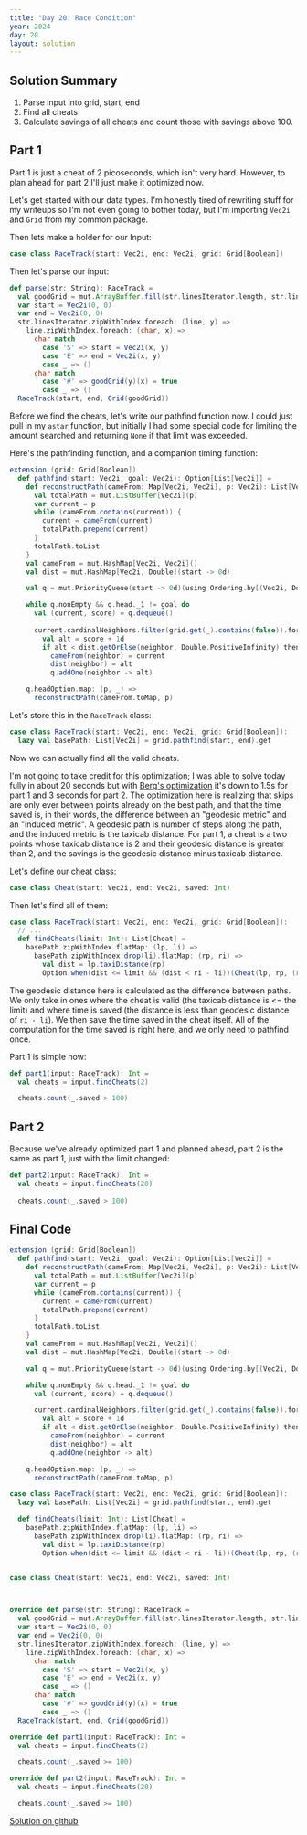 ```yaml
---
title: "Day 20: Race Condition"
year: 2024
day: 20
layout: solution
---
```


## Solution Summary

1. Parse input into grid, start, end
2. Find all cheats
3. Calculate savings of all cheats and count those with savings above 100.

## Part 1

Part 1 is just a cheat of 2 picoseconds, which isn't very hard. However, to plan ahead for part 2 I'll just make it optimized now.


Let's get started with our data types. I'm honestly tired of rewriting stuff for my writeups so I'm not even going to bother today,
but I'm importing `Vec2i` and `Grid` from my common package.

Then lets make a holder for our Input:

```scala
case class RaceTrack(start: Vec2i, end: Vec2i, grid: Grid[Boolean])
```

Then let's parse our input:

```scala
def parse(str: String): RaceTrack =
  val goodGrid = mut.ArrayBuffer.fill(str.linesIterator.length, str.linesIterator.next().length)(false)
  var start = Vec2i(0, 0)
  var end = Vec2i(0, 0)
  str.linesIterator.zipWithIndex.foreach: (line, y) =>
    line.zipWithIndex.foreach: (char, x) =>
      char match
        case 'S' => start = Vec2i(x, y)
        case 'E' => end = Vec2i(x, y)
        case _ => ()
      char match
        case '#' => goodGrid(y)(x) = true
        case _ => ()
  RaceTrack(start, end, Grid(goodGrid))
```

Before we find the cheats, let's write our pathfind function now. I could just pull in my `astar` function,
but initially I had some special code for limiting the amount searched and returning `None` if that limit was
exceeded. 

Here's the pathfinding function, and a companion timing function:

```scala
extension (grid: Grid[Boolean])
  def pathfind(start: Vec2i, goal: Vec2i): Option[List[Vec2i]] =
    def reconstructPath(cameFrom: Map[Vec2i, Vec2i], p: Vec2i): List[Vec2i] = {
      val totalPath = mut.ListBuffer[Vec2i](p)
      var current = p
      while (cameFrom.contains(current)) {
        current = cameFrom(current)
        totalPath.prepend(current)
      }
      totalPath.toList
    }
    val cameFrom = mut.HashMap[Vec2i, Vec2i]()
    val dist = mut.HashMap[Vec2i, Double](start -> 0d)

    val q = mut.PriorityQueue(start -> 0d)(using Ordering.by[(Vec2i, Double), Double](_._2).reverse)

    while q.nonEmpty && q.head._1 != goal do
      val (current, score) = q.dequeue()
      
      current.cardinalNeighbors.filter(grid.get(_).contains(false)).foreach: neighbor =>
        val alt = score + 1d
        if alt < dist.getOrElse(neighbor, Double.PositiveInfinity) then
          cameFrom(neighbor) = current
          dist(neighbor) = alt
          q.addOne(neighbor -> alt)

    q.headOption.map: (p, _) =>
      reconstructPath(cameFrom.toMap, p)
```

Let's store this in the `RaceTrack` class:

```scala
case class RaceTrack(start: Vec2i, end: Vec2i, grid: Grid[Boolean]):
  lazy val basePath: List[Vec2i] = grid.pathfind(start, end).get
```

Now we can actually find all the valid cheats.

I'm not going to take credit for this optimization; I was able to solve today fully in about 20 seconds but with 
[Berg's optimization](https://gitlab.com/matthew.smedberg/advent-of-code-2024/-/blob/main/dec-20/src/main/scala/advent2024/dec20/Dec20.scala)
it's down to 1.5s for part 1 and 3 seconds for part 2. The optimization here is realizing that skips are only ever between points already on the best path,
and that the time saved is, in their words, the difference between an "geodesic metric" and an "induced metric". A geodesic path is number of steps along the path,
and the induced metric is the taxicab distance. For part 1, a cheat is a two points whose taxicab distance is 2 and their geodesic distance is greater than 2, and
the savings is the geodesic distance minus taxicab distance.

Let's define our cheat class:

```scala
case class Cheat(start: Vec2i, end: Vec2i, saved: Int)
```

Then let's find all of them:

```scala
case class RaceTrack(start: Vec2i, end: Vec2i, grid: Grid[Boolean]):
  // ...
  def findCheats(limit: Int): List[Cheat] =
    basePath.zipWithIndex.flatMap: (lp, li) =>
      basePath.zipWithIndex.drop(li).flatMap: (rp, ri) =>
        val dist = lp.taxiDistance(rp)
        Option.when(dist <= limit && (dist < ri - li))(Cheat(lp, rp, (ri - li) - dist))
```

The geodesic distance here is calculated as the difference between paths. We only take in ones where
the cheat is valid (the taxicab distance is <= the limit) and where time is saved 
(the distance is less than geodesic distance of `ri - li`). We then save the time saved in the cheat itself. All of the computation
for the time saved is right here, and we only need to pathfind once.

Part 1 is simple now:

```scala
def part1(input: RaceTrack): Int =
  val cheats = input.findCheats(2)

  cheats.count(_.saved > 100)
```

## Part 2

Because we've already optimized part 1 and planned ahead, part 2 is the same as part 1, just with the limit changed:

```scala
def part2(input: RaceTrack): Int =
  val cheats = input.findCheats(20)
 
  cheats.count(_.saved > 100)
```

## Final Code

```scala
extension (grid: Grid[Boolean])
  def pathfind(start: Vec2i, goal: Vec2i): Option[List[Vec2i]] =
    def reconstructPath(cameFrom: Map[Vec2i, Vec2i], p: Vec2i): List[Vec2i] = {
      val totalPath = mut.ListBuffer[Vec2i](p)
      var current = p
      while (cameFrom.contains(current)) {
        current = cameFrom(current)
        totalPath.prepend(current)
      }
      totalPath.toList
    }
    val cameFrom = mut.HashMap[Vec2i, Vec2i]()
    val dist = mut.HashMap[Vec2i, Double](start -> 0d)

    val q = mut.PriorityQueue(start -> 0d)(using Ordering.by[(Vec2i, Double), Double](_._2).reverse)

    while q.nonEmpty && q.head._1 != goal do
      val (current, score) = q.dequeue()

      current.cardinalNeighbors.filter(grid.get(_).contains(false)).foreach: neighbor =>
        val alt = score + 1d
        if alt < dist.getOrElse(neighbor, Double.PositiveInfinity) then
          cameFrom(neighbor) = current
          dist(neighbor) = alt
          q.addOne(neighbor -> alt)

    q.headOption.map: (p, _) =>
      reconstructPath(cameFrom.toMap, p)

case class RaceTrack(start: Vec2i, end: Vec2i, grid: Grid[Boolean]):
  lazy val basePath: List[Vec2i] = grid.pathfind(start, end).get

  def findCheats(limit: Int): List[Cheat] =
    basePath.zipWithIndex.flatMap: (lp, li) =>
      basePath.zipWithIndex.drop(li).flatMap: (rp, ri) =>
        val dist = lp.taxiDistance(rp)
        Option.when(dist <= limit && (dist < ri - li))(Cheat(lp, rp, (ri - li) - dist))


case class Cheat(start: Vec2i, end: Vec2i, saved: Int)



override def parse(str: String): RaceTrack =
  val goodGrid = mut.ArrayBuffer.fill(str.linesIterator.length, str.linesIterator.next().length)(false)
  var start = Vec2i(0, 0)
  var end = Vec2i(0, 0)
  str.linesIterator.zipWithIndex.foreach: (line, y) =>
    line.zipWithIndex.foreach: (char, x) =>
      char match
        case 'S' => start = Vec2i(x, y)
        case 'E' => end = Vec2i(x, y)
        case _ => ()
      char match
        case '#' => goodGrid(y)(x) = true
        case _ => ()
  RaceTrack(start, end, Grid(goodGrid))

override def part1(input: RaceTrack): Int =
  val cheats = input.findCheats(2)

  cheats.count(_.saved >= 100)

override def part2(input: RaceTrack): Int =
  val cheats = input.findCheats(20)

  cheats.count(_.saved >= 100)
```

[Solution on github](https://github.com/TheDrawingCoder-Gamer/adventofcode2024/blob/master/src/main/scala/Day20.scala)
